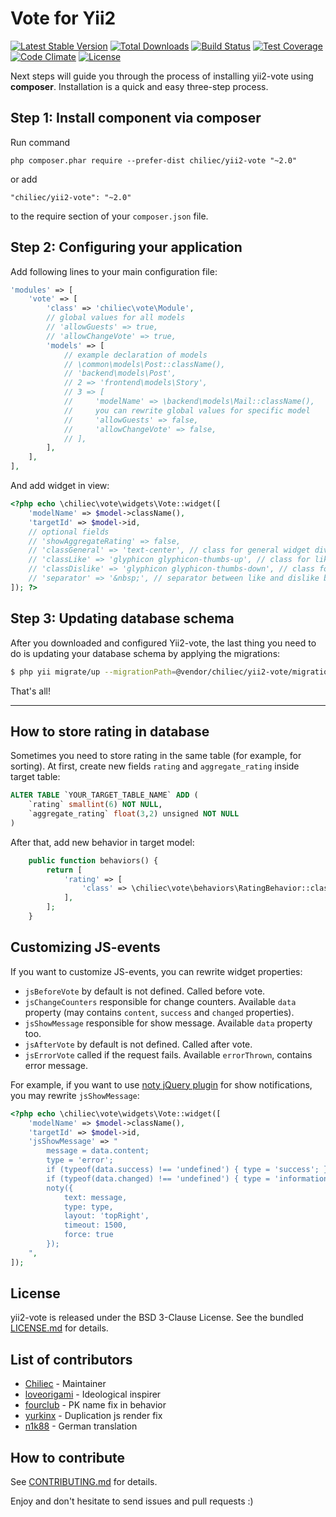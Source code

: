 # Vote for Yii2

[![Latest Stable Version](https://poser.pugx.org/chiliec/yii2-vote/v/stable.svg)](https://packagist.org/packages/chiliec/yii2-vote) [![Total Downloads](https://poser.pugx.org/chiliec/yii2-vote/downloads.svg)](https://packagist.org/packages/chiliec/yii2-vote) [![Build Status](https://travis-ci.org/Chiliec/yii2-vote.svg?branch=master)](https://travis-ci.org/Chiliec/yii2-vote) [![Test Coverage](https://codeclimate.com/github/Chiliec/yii2-vote/badges/coverage.svg)](https://codeclimate.com/github/Chiliec/yii2-vote/coverage) [![Code Climate](https://codeclimate.com/github/Chiliec/yii2-vote/badges/gpa.svg)](https://codeclimate.com/github/Chiliec/yii2-vote) [![License](https://poser.pugx.org/chiliec/yii2-vote/license.svg)](https://packagist.org/packages/chiliec/yii2-vote)

Next steps will guide you through the process of installing yii2-vote using **composer**. Installation is a quick and easy three-step process.

## Step 1: Install component via composer

Run command

```
php composer.phar require --prefer-dist chiliec/yii2-vote "~2.0"
```

or add

```
"chiliec/yii2-vote": "~2.0"
```

to the require section of your `composer.json` file.


## Step 2: Configuring your application

Add following lines to your main configuration file:

```php
'modules' => [
    'vote' => [
        'class' => 'chiliec\vote\Module',
        // global values for all models
        // 'allowGuests' => true,
        // 'allowChangeVote' => true,
        'models' => [
        	// example declaration of models
            // \common\models\Post::className(),
            // 'backend\models\Post',
            // 2 => 'frontend\models\Story',
            // 3 => [
            //     'modelName' => \backend\models\Mail::className(),
            //     you can rewrite global values for specific model
            //     'allowGuests' => false,
            //     'allowChangeVote' => false,
            // ],
        ],      
    ],
],
```

And add widget in view:

```php
<?php echo \chiliec\vote\widgets\Vote::widget([
    'modelName' => $model->className(),
    'targetId' => $model->id,
    // optional fields
    // 'showAggregateRating' => false,
    // 'classGeneral' => 'text-center', // class for general widget div
    // 'classLike' => 'glyphicon glyphicon-thumbs-up', // class for like button
    // 'classDislike' => 'glyphicon glyphicon-thumbs-down', // class for dislike button
    // 'separator' => '&nbsp;', // separator between like and dislike button
]); ?>
```

## Step 3: Updating database schema

After you downloaded and configured Yii2-vote, the last thing you need to do is updating your database schema by applying the migrations:

```bash
$ php yii migrate/up --migrationPath=@vendor/chiliec/yii2-vote/migrations
```

That's all! 

-------------------------------

## How to store rating in database

Sometimes you need to store rating in the same table (for example, for sorting). 
At first, create new fields `rating` and `aggregate_rating` inside target table: 

```sql
ALTER TABLE `YOUR_TARGET_TABLE_NAME` ADD (
    `rating` smallint(6) NOT NULL,
    `aggregate_rating` float(3,2) unsigned NOT NULL
)
```

After that, add new behavior in target model:

```php
    public function behaviors() {
        return [
            'rating' => [
                'class' => \chiliec\vote\behaviors\RatingBehavior::className(),
            ],
        ];
    }
```

## Customizing JS-events

If you want to customize JS-events, you can rewrite widget properties:

* `jsBeforeVote` by default is not defined. Called before vote.
* `jsChangeCounters` responsible for change counters. Available `data` property (may contains `content`, `success` and `changed` properties).
* `jsShowMessage` responsible for show message. Available `data` property too.
* `jsAfterVote` by default is not defined. Called after vote.
* `jsErrorVote` called if the request fails. Available `errorThrown`, contains error message.

For example, if you want to use [noty jQuery plugin](https://github.com/needim/noty) for show notifications, you may rewrite `jsShowMessage`:

```php
<?php echo \chiliec\vote\widgets\Vote::widget([
    'modelName' => $model->className(),
    'targetId' => $model->id,
	'jsShowMessage' => "
		message = data.content;
		type = 'error';
		if (typeof(data.success) !== 'undefined') { type = 'success'; }
		if (typeof(data.changed) !== 'undefined') { type = 'information'; }
		noty({
			text: message,
			type: type,
			layout: 'topRight',
			timeout: 1500,
			force: true
		});
	",
]);
```

## License

yii2-vote is released under the BSD 3-Clause License. See the bundled [LICENSE.md](https://github.com/Chiliec/yii2-vote/blob/master/LICENSE.md) for details.

## List of contributors

* [Chiliec](https://github.com/Chiliec) - Maintainer
* [loveorigami](https://github.com/loveorigami) - Ideological inspirer
* [fourclub](https://github.com/fourclub) - PK name fix in behavior
* [yurkinx](https://github.com/yurkinx) - Duplication js render fix
* [n1k88](https://github.com/n1k88) - German translation

## How to contribute 

See [CONTRIBUTING.md](https://github.com/Chiliec/yii2-vote/blob/master/CONTRIBUTING.md) for details.

Enjoy and don't hesitate to send issues and pull requests :)
